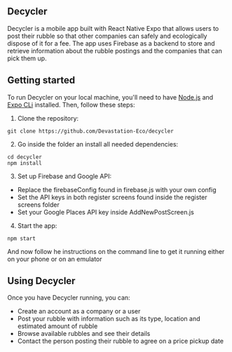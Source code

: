 ## Decycler
Decycler is a mobile app built with React Native Expo that allows users to post their rubble so that other companies can safely and ecologically dispose of it for a fee. 
The app uses Firebase as a backend to store and retrieve information about the rubble postings and the companies that can pick them up.

## Getting started
To run Decycler on your local machine, you'll need to have [Node.js](https://nodejs.org/en/) and [Expo CLi](https://docs.expo.dev/workflow/expo-cli/) installed.
Then, follow these steps:

1. Clone the repository:
```
git clone https://github.com/Devastation-Eco/decycler
```
2. Go inside the folder an install all needed dependencies:
```
cd decycler
npm install
```
3. Set up Firebase and Google API:
- Replace the firebaseConfig found in firebase.js with your own config
- Set the API keys in both register screens found inside the register screens folder
- Set your Google Places API key inside AddNewPostScreen.js
4. Start the app:
```
npm start
```
And now follow he instructions on the command line to get it running either on your phone or on an emulator

## Using Decycler
Once you have Decycler running, you can:
- Create an account as a company or a user
- Post your rubble with information such as its type, location and estimated amount of rubble
- Browse available rubbles and see their details
- Contact the person posting their rubble to agree on a price pickup date
